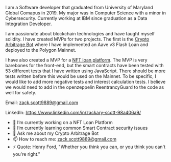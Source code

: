 

<!--
### Hi there 👋
**zack53/zack53** is a ✨ _special_ ✨ repository because its `README.md` (this file) appears on your GitHub profile.

Here are some ideas to get you started:

- 🔭 I’m currently working on ...
- 🌱 I’m currently learning ...
- 👯 I’m looking to collaborate on ...
- 🤔 I’m looking for help with ...
- 💬 Ask me about ...
- 📫 How to reach me: ...
- 😄 Pronouns: ...
- ⚡ Fun fact: ...
-->

I am a Software developer that graduated from University of Maryland Global Comapus in 2019. My major was in Computer Science with a minor in Cybersecurity. Currently working at IBM since graduation as a Data Integration Developer. 

I am passionate about blockchain technologies and have taught myself solidity. I have created MVPs for two projects. The first is the [Crypto Arbitrage Bot](https://github.com/zack53Crypto-Arbitrage-Price-Bot) where I have implemented an Aave v3 Flash Loan and deployed to the Polygon Mainnet. 

I have also created a MVP for a [NFT loan platform](https://github.com/zack53/nftys-defi). The MVP is very barebones for the front-end, but the smart contracts have been tested with 53 different tests that I have written using JavaScript. There should be more tests written before this would be used on the Mainnet. To be specific, I would like to add more negative tests and interest calculation tests. I believe we would need to add in the openzeppelin ReentrancyGuard to the code as well for safety.

Email: zack.scott9889@gmail.com

LinkedIn: https://www.linkedin.com/in/zackary-scott-98a406a9/

- 🔭 I’m currently working on a NFT Loan Platform
- 🌱 I’m currently learning common Smart Contract security issues
- 💬 Ask me about my Crypto Arbitrage Bot
- 📫 How to reach me: zack.scott9889@gmail.com
- ⚡ Quote: Henry Ford, "Whether you think you can, or you think you can't you're right."
